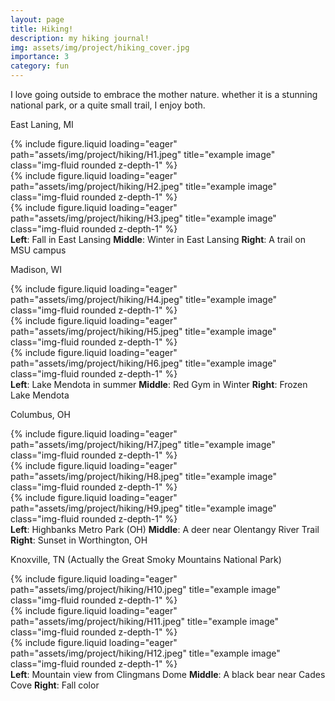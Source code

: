 ```yaml
---
layout: page
title: Hiking!
description: my hiking journal!
img: assets/img/project/hiking_cover.jpg
importance: 3
category: fun
---
```


I love going outside to embrace the mother nature. whether it is a stunning national park, or a quite small trail, I enjoy both.

East Laning, MI

<div class="row">
    <div class="col-sm mt-3 mt-md-0">
        {% include figure.liquid loading="eager" path="assets/img/project/hiking/H1.jpeg" title="example image" class="img-fluid rounded z-depth-1" %}
    </div>
    <div class="col-sm mt-3 mt-md-0">
        {% include figure.liquid loading="eager" path="assets/img/project/hiking/H2.jpeg" title="example image" class="img-fluid rounded z-depth-1" %}
    </div>
    <div class="col-sm mt-3 mt-md-0">
        {% include figure.liquid loading="eager" path="assets/img/project/hiking/H3.jpeg" title="example image" class="img-fluid rounded z-depth-1" %}
    </div>
</div>
<div class="caption">
    <strong>Left</strong>: Fall in East Lansing
    <strong>Middle</strong>: Winter in East Lansing
    <strong>Right</strong>: A trail on MSU campus
</div>

Madison, WI

<div class="row">
    <div class="col-sm mt-3 mt-md-0">
        {% include figure.liquid loading="eager" path="assets/img/project/hiking/H4.jpeg" title="example image" class="img-fluid rounded z-depth-1" %}
    </div>
    <div class="col-sm mt-3 mt-md-0">
        {% include figure.liquid loading="eager" path="assets/img/project/hiking/H5.jpeg" title="example image" class="img-fluid rounded z-depth-1" %}
    </div>
    <div class="col-sm mt-3 mt-md-0">
        {% include figure.liquid loading="eager" path="assets/img/project/hiking/H6.jpeg" title="example image" class="img-fluid rounded z-depth-1" %}
    </div>
</div>
<div class="caption">
    <strong>Left</strong>: Lake Mendota in summer
    <strong>Middle</strong>: Red Gym in Winter
    <strong>Right</strong>: Frozen Lake Mendota
</div>

Columbus, OH

<div class="row">
    <div class="col-sm mt-3 mt-md-0">
        {% include figure.liquid loading="eager" path="assets/img/project/hiking/H7.jpeg" title="example image" class="img-fluid rounded z-depth-1" %}
    </div>
    <div class="col-sm mt-3 mt-md-0">
        {% include figure.liquid loading="eager" path="assets/img/project/hiking/H8.jpeg" title="example image" class="img-fluid rounded z-depth-1" %}
    </div>
    <div class="col-sm mt-3 mt-md-0">
        {% include figure.liquid loading="eager" path="assets/img/project/hiking/H9.jpeg" title="example image" class="img-fluid rounded z-depth-1" %}
    </div>
</div>
<div class="caption">
    <strong>Left</strong>: Highbanks Metro Park (OH)
    <strong>Middle</strong>: A deer near Olentangy River Trail
    <strong>Right</strong>: Sunset in Worthington, OH
</div>

Knoxville, TN (Actually the Great Smoky Mountains National Park)

<div class="row">
    <div class="col-sm mt-3 mt-md-0">
        {% include figure.liquid loading="eager" path="assets/img/project/hiking/H10.jpeg" title="example image" class="img-fluid rounded z-depth-1" %}
    </div>
    <div class="col-sm mt-3 mt-md-0">
        {% include figure.liquid loading="eager" path="assets/img/project/hiking/H11.jpeg" title="example image" class="img-fluid rounded z-depth-1" %}
    </div>
    <div class="col-sm mt-3 mt-md-0">
        {% include figure.liquid loading="eager" path="assets/img/project/hiking/H12.jpeg" title="example image" class="img-fluid rounded z-depth-1" %}
    </div>
</div>
<div class="caption">
    <strong>Left</strong>: Mountain view from Clingmans Dome
    <strong>Middle</strong>: A black bear near Cades Cove
    <strong>Right</strong>: Fall color
</div>
